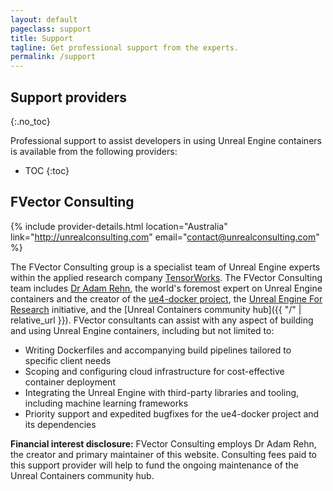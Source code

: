 ```yaml
---
layout: default
pageclass: support
title: Support
tagline: Get professional support from the experts.
permalink: /support
---
```


## Support providers
{:.no_toc}

Professional support to assist developers in using Unreal Engine containers is available from the following providers:

* TOC
{:toc}


## FVector Consulting

{% include provider-details.html location="Australia" link="http://unrealconsulting.com" email="contact@unrealconsulting.com" %}

The FVector Consulting group is a specialist team of Unreal Engine experts within the applied research company [TensorWorks](https://tensorworks.com.au). The FVector Consulting team includes [Dr Adam Rehn](https://adamrehn.com/), the world's foremost expert on Unreal Engine containers and the creator of the [ue4-docker project](./docs/obtaining-images/ue4-docker), the [Unreal Engine For Research](https://ue4research.org/) initiative, and the [Unreal Containers community hub]({{ "/" | relative_url }}). FVector consultants can assist with any aspect of building and using Unreal Engine containers, including but not limited to:

- Writing Dockerfiles and accompanying build pipelines tailored to specific client needs
- Scoping and configuring cloud infrastructure for cost-effective container deployment
- Integrating the Unreal Engine with third-party libraries and tooling, including machine learning frameworks
- Priority support and expedited bugfixes for the ue4-docker project and its dependencies

**Financial interest disclosure:** FVector Consulting employs Dr Adam Rehn, the creator and primary maintainer of this website. Consulting fees paid to this support provider will help to fund the ongoing maintenance of the Unreal Containers community hub.
